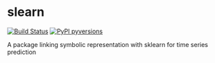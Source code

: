 # slearn


[![Build Status](https://app.travis-ci.com/nla-group/slearn.svg?token=SziD2n1qxpnRwysssUVq&branch=master)](https://app.travis-ci.com/github/nla-group/slearn)
[![PyPI pyversions](https://img.shields.io/pypi/pyversions/slearn.svg)](https://pypi.python.org/pypi/slearn/)

A package linking symbolic representation with sklearn for time series prediction

